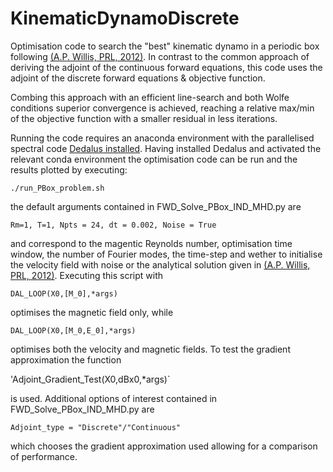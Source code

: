# KinematicDynamoDiscrete
Optimisation code to search the "best" kinematic dynamo in a periodic box following [(A.P. Willis, PRL, 2012)](https://doi.org/10.1103/PhysRevLett.109.251101). In contrast to the common approach of deriving the adjoint of the continuous forward equations, this code uses the adjoint of the discrete forward equations & objective function. 

Combing this approach with an efficient line-search and both Wolfe conditions superior convergence is achieved, reaching a relative max/min of the objective function with a smaller residual in less iterations. 


Running the code requires an anaconda environment with the parallelised spectral code [Dedalus installed](https://dedalus-project.org). Having installed Dedalus and activated the relevant conda environment the optimisation code can be run and the results plotted by executing:

`./run_PBox_problem.sh`

the default arguments contained in FWD_Solve_PBox_IND_MHD.py are

`Rm=1, T=1, Npts = 24, dt = 0.002, Noise = True`

and correspond to the magentic Reynolds number, optimisation time window, the number of Fourier modes, the time-step and wether to initialise the velocity field with noise or the analytical solution given in [(A.P. Willis, PRL, 2012)](https://doi.org/10.1103/PhysRevLett.109.251101). Executing this script with 

`DAL_LOOP(X0,[M_0],*args)`

optimises the magnetic field only, while

`DAL_LOOP(X0,[M_0,E_0],*args)`

optimises both the velocity and magnetic fields. To test the gradient approximation the function

'Adjoint_Gradient_Test(X0,dBx0,*args)`

is used. Additional options of interest contained in FWD_Solve_PBox_IND_MHD.py are

`Adjoint_type = "Discrete"/"Continuous"`

which chooses the gradient approximation used allowing for a comparison of performance.

